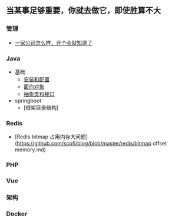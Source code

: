 ## 当某事足够重要，你就去做它，即使胜算不大

### 管理
* [一家公司怎么样，开个会就知道了](https://github.com/scofi/blog/blob/master/manage/%E5%BC%80%E4%BC%9A.md)
### Java
* 基础
    * [安装和配置](https://github.com/scofi/blog/blob/2b157a1cf2b885cf86072329dc0a99362a99ce8f/java/install.md)
    * [面向对象](https://github.com/scofi/blog/blob/master/java/object.md)
    * [抽象类和接口](https://github.com/scofi/blog/blob/master/java/abstract_interface.md)
* springboot
    * [框架目录结构]

### Redis
* [Redis bitmap 占用内存大问题](https://github.com/scofi/blog/blob/master/redis/bitmap offset memory.md)

### PHP
### Vue
### 架构
### Docker